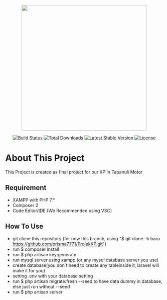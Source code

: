 <p align="center"><a href="https://laravel.com" target="_blank"><img src="https://raw.githubusercontent.com/laravel/art/master/logo-lockup/5%20SVG/2%20CMYK/1%20Full%20Color/laravel-logolockup-cmyk-red.svg" width="400"></a></p>

<p align="center">
<a href="https://travis-ci.org/laravel/framework"><img src="https://travis-ci.org/laravel/framework.svg" alt="Build Status"></a>
<a href="https://packagist.org/packages/laravel/framework"><img src="https://img.shields.io/packagist/dt/laravel/framework" alt="Total Downloads"></a>
<a href="https://packagist.org/packages/laravel/framework"><img src="https://img.shields.io/packagist/v/laravel/framework" alt="Latest Stable Version"></a>
<a href="https://packagist.org/packages/laravel/framework"><img src="https://img.shields.io/packagist/l/laravel/framework" alt="License"></a>
</p>

# About This Project
This Project is created as final project for our KP in Tapanuli Motor

## Requirement
- XAMPP with PHP 7.*
- Composer 2
- Code Editor/IDE (We Recommended using VSC)

## How To Use
- git clone this repository (for now this branch, using "$ git clone -b baru https://github.com/prisma7771/ProjekKP.git")
- run $ composer install
- run $ php artisan key:generate
- run mysql server using xampp (or any mysql database server you use)
- create database(you don`t need  to create any tableinside  it, laravel will make it for you)
- setting .env with your database setting
- run $ php artisan migrate:fresh --seed to have data dummy in database, else just run without --seed
- run $ php artisan server


